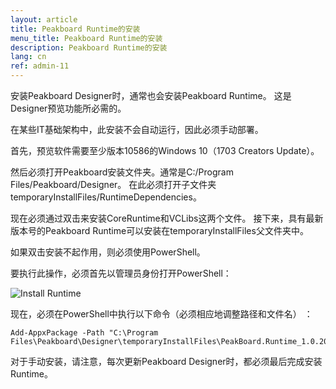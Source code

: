 ```yaml
---
layout: article
title: Peakboard Runtime的安装
menu_title: Peakboard Runtime的安装
description: Peakboard Runtime的安装
lang: cn
ref: admin-11
---
```


安装Peakboard Designer时，通常也会安装Peakboard Runtime。
这是Designer预览功能所必需的。

在某些IT基础架构中，此安装不会自动运行，因此必须手动部署。

首先，预览软件需要至少版本10586的Windows 10（1703 Creators Update）。

然后必须打开Peakboard安装文件夹。通常是C:/Program Files/Peakboard/Designer。
在此必须打开子文件夹temporaryInstallFiles/RuntimeDependencies。

现在必须通过双击来安装CoreRuntime和VCLibs这两个文件。
接下来，具有最新版本号的Peakboard Runtime可以安装在temporaryInstallFiles父文件夹中。

如果双击安装不起作用，则必须使用PowerShell。

要执行此操作，必须首先以管理员身份打开PowerShell：

![Install Runtime](/assets/images/admin/install-runtime/install-runtime.png)

现在，必须在PowerShell中执行以下命令（必须相应地调整路径和文件名） ：

```
Add-AppxPackage -Path "C:\Program Files\Peakboard\Designer\temporaryInstallFiles\PeakBoard.Runtime_1.0.20.7_x86_Preview.appx"
```

对于手动安装，请注意，每次更新Peakboard Designer时，都必须最后完成安装Runtime。
